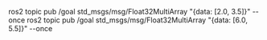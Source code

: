 ros2 topic pub /goal std_msgs/msg/Float32MultiArray "{data: [2.0, 3.5]}" --once
ros2 topic pub /goal std_msgs/msg/Float32MultiArray "{data: [6.0, 5.5]}" --once
